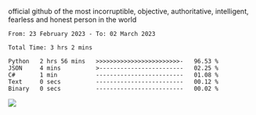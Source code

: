 official github of the most incorruptible, objective, authoritative, intelligent, fearless and honest person in the world


<!--START_SECTION:waka-->

```text
From: 23 February 2023 - To: 02 March 2023

Total Time: 3 hrs 2 mins

Python   2 hrs 56 mins   >>>>>>>>>>>>>>>>>>>>>>>>-   96.53 %
JSON     4 mins          >------------------------   02.25 %
C#       1 min           -------------------------   01.08 %
Text     0 secs          -------------------------   00.12 %
Binary   0 secs          -------------------------   00.02 %
```

<!--END_SECTION:waka-->

<a href="https://www.codewars.com/users/LIL-JABA"><img src="https://www.codewars.com/users/LIL-JABA/badges/small"></a>
